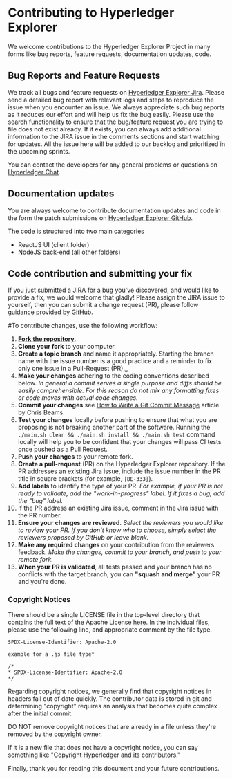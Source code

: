 
<!-- (SPDX-License-Identifier: CC-BY-4.0) -->  <!-- Ensure there is a newline before, and after, this line -->

# Contributing to Hyperledger Explorer

We welcome contributions to the Hyperledger Explorer Project in many forms like bug reports, feature requests,  documentation updates, code.


## Bug Reports and Feature Requests

We track all bugs and feature requests on [Hyperledger Explorer Jira](https://jira.hyperledger.org/projects/BE/issues). Please send a detailed bug report with relevant logs and steps to reproduce the issue when you encounter an issue. We always appreciate such bug reports as it reduces our effort and will help us fix the bug easily. Please use the search functionality to ensure that the bug/feature request you are trying to file does not exist already. If it exists, you can always add additional information to the JIRA issue in the comments sections and start watching for updates. All the issue here will be added to our backlog and prioritized in the upcoming sprints.

You can contact the developers for any general problems or questions on [Hyperledger Chat](https://chat.hyperledger.org/channel/hyperledger-explorer).

## Documentation updates

You are always welcome to contribute documentation updates and code in the form the patch submissions on [Hyperledger Explorer GitHub](https://github.com/hyperledger/blockchain-explorer).

The code is structured into two main categories
* ReactJS UI (client folder)
* NodeJS back-end (all other folders)


## Code contribution and submitting your fix


If you just submitted a JIRA for a bug you've discovered, and would like to
provide a fix, we would welcome that gladly! Please assign the JIRA issue to
yourself, then you can submit a change request (PR), please follow guidance provided by
[GitHub](https://help.github.com/en/github/collaborating-with-issues-and-pull-requests/about-pull-requests).

<!--  Contributing -->

#To contribute changes, use the following workflow:

1. [**Fork the repository**](https://github.com/hyperledger/blockchain-explorer/fork).
1. **Clone your fork** to your computer.
1. **Create a topic branch** and name it appropriately.
Starting the branch name with the issue number is a good practice and a reminder to fix only one issue in a
Pull-Request (PR)._
1. **Make your changes** adhering to the coding conventions described below.
_In general a commit serves a single purpose and diffs should be easily comprehensible.
For this reason do not mix any formatting fixes or code moves with actual code changes._
1. **Commit your changes** see [How to Write a Git Commit Message](https://chris.beams.io/posts/git-commit/) article by Chris Beams.
1. **Test your changes** locally before pushing to ensure that what you are proposing is not breaking
another part of the software. Running the `./main.sh clean && ./main.sh install && ./main.sh test` command locally will help you
to be confident that your changes will pass CI tests once pushed as a Pull Request.
1. **Push your changes** to your remote fork.
1. **Create a pull-request** (PR) on the Hyperledger Explorer repository. If the PR addresses an existing Jira issue,
include the issue number in the PR title in square brackets (for example, `[BE-333]`).
1. **Add labels** to identify the type of your PR. _For example, if your PR is not ready to validate,
add the "work-in-progress" label. If it fixes a bug, add the "bug" label._
1. If the PR address an existing Jira issue, comment in the Jira issue with the PR number.
1. **Ensure your changes are reviewed**.
_Select the reviewers you would like to review your PR.
If you don't know who to choose, simply select the reviewers proposed by GitHub or leave blank._
1. **Make any required changes** on your contribution from the reviewers feedback.
_Make the changes, commit to your branch, and push to your remote fork._
1. **When your PR is validated**, all tests passed and your branch has no conflicts with the target branch,
you can **"squash and merge"** your PR and you're done.

<!--  Contributing -->

### Copyright Notices

There should be a single LICENSE file in the top-level directory that contains the full text of the Apache License [here](http://www.apache.org/licenses/LICENSE-2.0).
In the individual files, please use the following line, and appropriate comment by the file type.

`SPDX-License-Identifier: Apache-2.0`

```
example for a .js file type*

/*
* SPDX-License-Identifier: Apache-2.0
*/

```

Regarding copyright notices, we generally find that copyright notices in headers fall out of date quickly. The contributor data is stored in git and determining "copyright" requires an analysis that becomes quite complex after the initial commit.

DO NOT remove copyright notices that are already in a file unless they're removed by the copyright owner.

If it is a new file that does not have a copyright notice, you can say something like "Copyright Hyperledger and its contributors."

Finally, thank you for reading this document and your future contributions.
